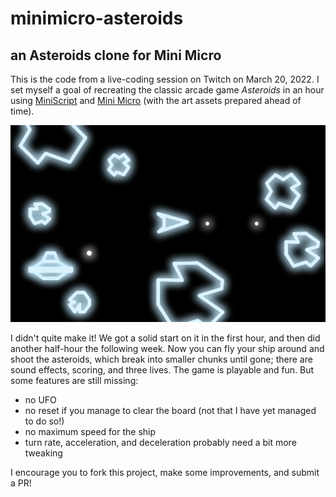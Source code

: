 # minimicro-asteroids
## an Asteroids clone for Mini Micro

This is the code from a live-coding session on Twitch on March 20, 2022.  I set myself a goal of recreating the classic arcade game _Asteroids_ in an hour using [MiniScript](https://miniscript.org/) and [Mini Micro](https://miniscript.org/MiniMicro) (with the art assets prepared ahead of time).

![](pics/Asteroids-Demo.png)

I didn't quite make it!  We got a solid start on it in the first hour, and then did another half-hour the following week.  Now you can fly your ship around and shoot the asteroids, which break into smaller chunks until gone; there are sound effects, scoring, and three lives.  The game is playable and fun.  But some features are still missing:

- no UFO
- no reset if you manage to clear the board (not that I have yet managed to do so!)
- no maximum speed for the ship
- turn rate, acceleration, and deceleration probably need a bit more tweaking

I encourage you to fork this project, make some improvements, and submit a PR!


